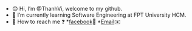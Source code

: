 - :blush: Hi, I’m @ThanhVi, welcome to my github.
- 🌱 I’m currently learning Software Engineering at FPT University HCM.
- 💬 How to reach me ❓
      *[facebook](https://www.facebook.com/merry.kute.31/)🌈
      *[Email](mailto:thanhviii888@gmail.com)✉️ 


<!---
vi-ht/vi-ht is a ✨ special ✨ repository because its `README.md` (this file) appears on your GitHub profile.
You can click the Preview link to take a look at your changes.
--->

